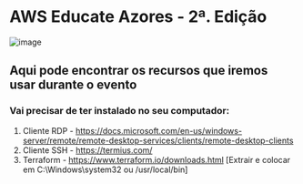 # AWS Educate Azores - 2ª. Edição


![image](https://user-images.githubusercontent.com/3796667/120086895-93301880-c0d2-11eb-984e-b7c7e485b586.png)


## Aqui pode encontrar os recursos que iremos usar durante o evento

### Vai precisar de ter instalado no seu computador:
1. Cliente RDP - https://docs.microsoft.com/en-us/windows-server/remote/remote-desktop-services/clients/remote-desktop-clients
2. Cliente SSH - https://termius.com/
3. Terraform   - https://www.terraform.io/downloads.html [Extrair e colocar em C:\Windows\system32 ou /usr/local/bin]
